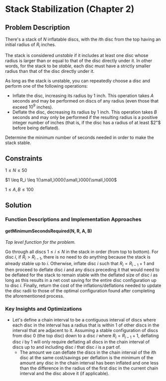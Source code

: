 # Stack Stabilization (Chapter 2)

## Problem Description

There's a stack of $N$ inflatable discs, with the $i\text{th}$ disc from the top having an initial radius of $R_i$ inches.

The stack is considered *unstable* if it includes at least one disc whose radius is larger than or equal to that of the disc directly under it. In other words, for the stack to be *stable*, each disc must have a strictly smaller radius than that of the disc directly under it.

As long as the stack is unstable, you can repeatedly choose a disc and perform one of the following operations:
- Inflate the disc, increasing its radius by $1$ inch. This operation takes $A$ seconds and may be performed on discs of any radius (even those that exceed $10^9$ inches).
- Deflate the disc, decreasing its radius by $1$ inch. This operation takes $B$ seconds and may only be performed if the resulting radius is a positive integer number of inches (that is, if the disc has a radius of at least $2"$ before being deflated).

Determine the minimum number of seconds needed in order to make the stack stable.

## Constraints

$1 \leq N \leq 50$

$1 \leq R_i \leq 1{\small,}000{\small,}000{\small,}000$

$1 \leq A, B \leq 100$

## Solution

### Function Descriptions and Implementation Approaches

#### getMinimumSecondsRequired(N, R, A, B)

*Top level function for the problem.*

Go through all discs $1 \leq i \leq N$ in the stack in order (from top to bottom). For disc $i$, if $R_i > R_{i-1}$, there is no need to do anything because the stack is already stable up to $i$. Otherwise, inflate disc $i$ such that $R_i = R_{i-1} + 1$ and then proceed to deflate disc $i$ and any discs preceding it that would need to be deflated for the stack to remain stable with the deflated size of disc $i$ as long as this results in a net cost saving for the entire disc configuration up to disc $i$. Finally, return the cost of the inflations/deflations needed to update the disc radii to those of the optimal configuration found after completing the aforementioned process.

### Key Insights and Optimizations

- Let's define a chain interval to be a contiguous interval of discs where each disc in the interval has a radius that is within $1$ of other discs in the interval that are adjacent to it. Assuming a stable configuration of discs from disc $0$ (the top disc) down to a disc $i$ where $R_i = R_{i-1} + 1$, deflating disc $i$ by $1$ will only require deflating all discs in the chain interval of discs up to and including disc $i$ that disc $i$ is a part of. 
    - The amount we can deflate the discs in the chain interval of the $i\text{th}$ disc at the same cost/savings per deflation is the minimum of the amount any disc in the chain interval has been inflated and one less than the difference in the radius of the first disc in the current chain interval and the disc above it (if applicable).